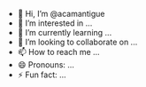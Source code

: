 - 👋 Hi, I’m @acamantigue
- 👀 I’m interested in ...
- 🌱 I’m currently learning ...
- 💞️ I’m looking to collaborate on ...
- 📫 How to reach me ...
- 😄 Pronouns: ...
- ⚡ Fun fact: ...

<!---
acamantigue/acamantigue is a ✨ special ✨ repository because its `README.md` (this file) appears on your GitHub profile.
You can click the Preview link to take a look at your changes.
--->
